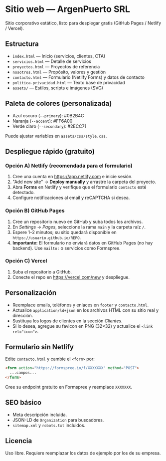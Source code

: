 
# Sitio web — ArgenPuerto SRL

Sitio corporativo estático, listo para desplegar gratis (GitHub Pages / Netlify / Vercel).

## Estructura

- `index.html` — Inicio (servicios, clientes, CTA)
- `servicios.html` — Detalle de servicios
- `proyectos.html` — Proyectos de referencia
- `nosotros.html` — Propósito, valores y gestión
- `contacto.html` — Formulario (Netlify Forms) y datos de contacto
- `politica-privacidad.html` — Texto base de privacidad
- `assets/` — Estilos, scripts e imágenes (SVG)

## Paleta de colores (personalizada)

- Azul oscuro (`--primary`): #0B2B4C
- Naranja (`--accent`): #FF6A00
- Verde claro (`--secondary`): #2ECC71

Puede ajustar variables en `assets/css/style.css`.

## Despliegue rápido (gratuito)

### Opción A) Netlify (recomendada para el formulario)
1. Cree una cuenta en https://app.netlify.com e inicie sesión.
2. "Add new site" → **Deploy manually** y arrastre la carpeta del proyecto.
3. Abra **Forms** en Netlify y verifique que el formulario `contacto` esté detectado.
4. Configure notificaciones al email y reCAPTCHA si desea.

### Opción B) GitHub Pages
1. Cree un repositorio nuevo en GitHub y suba todos los archivos.
2. En *Settings* → *Pages*, seleccione la rama `main` y la carpeta raíz `/`.
3. Espere 1–2 minutos; su sitio quedará disponible en `https://usuario.github.io/REPO`.
4. **Importante:** El formulario no enviará datos en GitHub Pages (no hay backend). Use `mailto:` o servicios como Formspree.

### Opción C) Vercel
1. Suba el repositorio a GitHub.
2. Conecte el repo en https://vercel.com/new y despliegue.

## Personalización

- Reemplace emails, teléfonos y enlaces en `footer` y `contacto.html`.
- Actualice `application/ld+json` en los archivos HTML con su sitio real y dirección.
- Sustituya los logos de clientes en la sección *Clientes*.
- Si lo desea, agregue su favicon en PNG (32×32) y actualice el `<link rel="icon">`.

## Formulario sin Netlify

Edite `contacto.html` y cambie el `<form>` por:

```html
<form action="https://formspree.io/f/XXXXXXX" method="POST">
  ...campos...
</form>
```

Cree su endpoint gratuito en Formspree y reemplace `XXXXXXX`.

## SEO básico

- Meta descripción incluida.
- JSON-LD de `Organization` para buscadores.
- `sitemap.xml` y `robots.txt` incluidos.

## Licencia

Uso libre. Requiere reemplazar los datos de ejemplo por los de su empresa.

